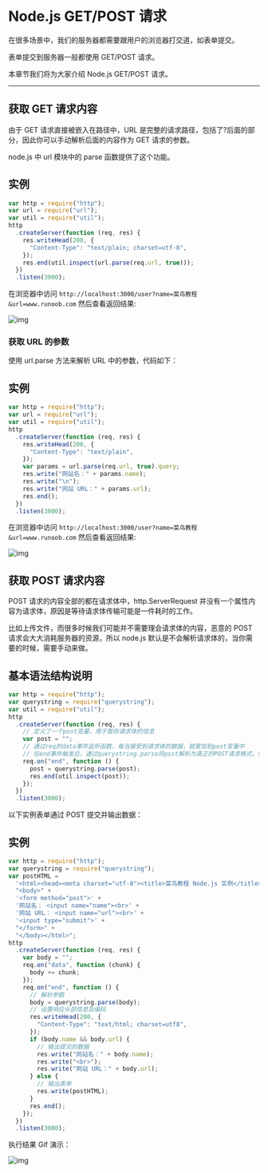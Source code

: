 # Node.js GET/POST 请求

在很多场景中，我们的服务器都需要跟用户的浏览器打交道，如表单提交。

表单提交到服务器一般都使用 GET/POST 请求。

本章节我们将为大家介绍 Node.js GET/POST 请求。

---

## 获取 GET 请求内容

由于 GET 请求直接被嵌入在路径中，URL 是完整的请求路径，包括了?后面的部分，因此你可以手动解析后面的内容作为 GET 请求的参数。

node.js 中 url 模块中的 parse 函数提供了这个功能。

## 实例

```js
var http = require("http");
var url = require("url");
var util = require("util");
http
  .createServer(function (req, res) {
    res.writeHead(200, {
      "Content-Type": "text/plain; charset=utf-8",
    });
    res.end(util.inspect(url.parse(req.url, true)));
  })
  .listen(3000);
```

在浏览器中访问 `http://localhost:3000/user?name=菜鸟教程&url=www.runoob.com` 然后查看返回结果:

![img](https://www.runoob.com/wp-content/uploads/2014/06/4A1C02B2-2EB8-4976-9F35-F3760713D495.jpg)

### 获取 URL 的参数

使用 url.parse 方法来解析 URL 中的参数，代码如下：

## 实例

```js
var http = require("http");
var url = require("url");
var util = require("util");
http
  .createServer(function (req, res) {
    res.writeHead(200, {
      "Content-Type": "text/plain",
    });
    var params = url.parse(req.url, true).query;
    res.write("网站名：" + params.name);
    res.write("\n");
    res.write("网站 URL：" + params.url);
    res.end();
  })
  .listen(3000);
```

在浏览器中访问 `http://localhost:3000/user?name=菜鸟教程&url=www.runoob.com` 然后查看返回结果:

![img](https://www.runoob.com/wp-content/uploads/2014/06/ADF34B0E-6715-41EE-9A88-4BE067100868.jpg)

## 获取 POST 请求内容

POST 请求的内容全部的都在请求体中，http.ServerRequest 并没有一个属性内容为请求体，原因是等待请求体传输可能是一件耗时的工作。

比如上传文件，而很多时候我们可能并不需要理会请求体的内容，恶意的 POST 请求会大大消耗服务器的资源，所以 node.js 默认是不会解析请求体的，当你需要的时候，需要手动来做。

## 基本语法结构说明

```js
var http = require("http");
var querystring = require("querystring");
var util = require("util");
http
  .createServer(function (req, res) {
    // 定义了一个post变量，用于暂存请求体的信息
    var post = "";
    // 通过req的data事件监听函数，每当接受到请求体的数据，就累加到post变量中    req.on('data', function(chunk){            post += chunk;    });
    // 在end事件触发后，通过querystring.parse将post解析为真正的POST请求格式，然后向客户端返回。
    req.on("end", function () {
      post = querystring.parse(post);
      res.end(util.inspect(post));
    });
  })
  .listen(3000);
```

以下实例表单通过 POST 提交并输出数据：

## 实例

```js
var http = require("http");
var querystring = require("querystring");
var postHTML =
  '<html><head><meta charset="utf-8"><title>菜鸟教程 Node.js 实例</title></head>' +
  "<body>" +
  '<form method="post">' +
  '网站名： <input name="name"><br>' +
  '网站 URL： <input name="url"><br>' +
  '<input type="submit">' +
  "</form>" +
  "</body></html>";
http
  .createServer(function (req, res) {
    var body = "";
    req.on("data", function (chunk) {
      body += chunk;
    });
    req.on("end", function () {
      // 解析参数
      body = querystring.parse(body);
      // 设置响应头部信息及编码
      res.writeHead(200, {
        "Content-Type": "text/html; charset=utf8",
      });
      if (body.name && body.url) {
        // 输出提交的数据
        res.write("网站名：" + body.name);
        res.write("<br>");
        res.write("网站 URL：" + body.url);
      } else {
        // 输出表单
        res.write(postHTML);
      }
      res.end();
    });
  })
  .listen(3000);
```

执行结果 Gif 演示：

![img](https://www.runoob.com/wp-content/uploads/2014/06/nodepost.gif)
